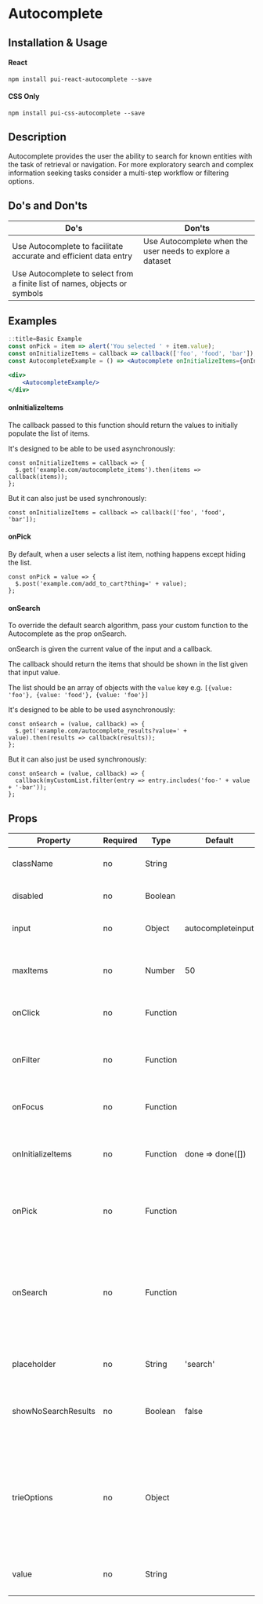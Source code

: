 # Autocomplete

## Installation & Usage

#### React
`npm install pui-react-autocomplete --save`

#### CSS Only
`npm install pui-css-autocomplete --save`

## Description
Autocomplete provides the user the ability to search for known entities with the task of retrieval or navigation. For more exploratory search and complex information seeking tasks consider a multi-step workflow or filtering options.

## Do's and Don'ts
Do's         | Don'ts
-------------|----------
Use Autocomplete to facilitate accurate and efficient data entry | Use Autocomplete when the user needs to explore a dataset
Use Autocomplete to select from a finite list of names, objects or symbols |

## Examples
```jsx
::title=Basic Example
const onPick = item => alert('You selected ' + item.value);
const onInitializeItems = callback => callback(['foo', 'food', 'bar']);
const AutocompleteExample = () => <Autocomplete onInitializeItems={onInitializeItems} onPick={onPick}/>;

<div>
    <AutocompleteExample/>
</div>
```

#### onInitializeItems
The callback passed to this function should return the values to initially populate the list of items.

It's designed to be able to be used asynchronously:

```
const onInitializeItems = callback => {
  $.get('example.com/autocomplete_items').then(items => callback(items));
};
```

But it can also just be used synchronously:

```
const onInitializeItems = callback => callback(['foo', 'food', 'bar']);
```


#### onPick
By default, when a user selects a list item, nothing happens except hiding the list.

```
const onPick = value => {
  $.post('example.com/add_to_cart?thing=' + value);
};
```

#### onSearch
To override the default search algorithm, pass your custom function to the Autocomplete as the prop onSearch.

onSearch is given the current value of the input and a callback.

The callback should return the items that should be shown in the list given that input value.

The list should be an array of objects with the `value` key e.g.
`[{value: 'foo'}, {value: 'food'}, {value: 'foe'}]`

It's designed to be able to be used asynchronously:

```
const onSearch = (value, callback) => {
  $.get('example.com/autocomplete_results?value=' + value).then(results => callback(results));
};
```

But it can also just be used synchronously:

```
const onSearch = (value, callback) => {
  callback(myCustomList.filter(entry => entry.includes('foo-' + value + '-bar'));
};
```

## Props

Property            | Required | Type | Default | Description
--------------------|----------|------|---------|------------
className           | no | String   |                   | `className` to add to autocomplete
disabled            | no | Boolean  |                   | whether the input is disabled
input               | no | Object   | autocompleteinput | overrides the input for autocomplete
maxItems            | no | Number   | 50                | the maximum number of items in the autocomplete list
onClick             | no | Function |                   | `onClick` to add to the input
onFilter            | no | Function |                   | lets you apply an additional filter to the autocomplete list
onFocus             | no | Function |                   | `onFocus` to add to the input
onInitializeItems   | no | Function | done => done([])  | returns the values to initially populate the autocomplete list
onPick              | no | Function |                   | callback when something is picked from the list
onSearch            | no | Function |                   | To override the default search algorithm, pass your custom function to the autocomplete as the prop onSearch.
placeholder         | no | String   | 'search'          | placeholder text for the input
showNoSearchResults | no | Boolean  | false             | If true, will display 'No search results' when no results are matched
trieOptions         | no | Object   |                   | Options for the default TrieSearch algorithm (e.g. `ignoreCase`: a boolean is set to true by default, `splitOnRegEx`: a RegEx)
value               | no | String   |                   | used when the input is a controlled input
